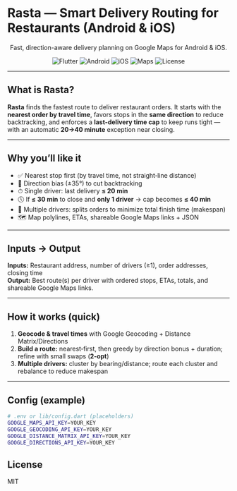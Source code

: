 # Rasta — Smart Delivery Routing for Restaurants (Android & iOS)

<div align="center">

Fast, direction-aware delivery planning on Google Maps for Android & iOS.

![Flutter](https://img.shields.io/badge/Flutter-Ready-02569B?logo=flutter&logoColor=white)
![Android](https://img.shields.io/badge/Android-Supported-3DDC84?logo=android&logoColor=white)
![iOS](https://img.shields.io/badge/iOS-Supported-000000?logo=apple&logoColor=white)
![Maps](https://img.shields.io/badge/Google%20Maps-Integrated-4285F4?logo=googlemaps&logoColor=white)
![License](https://img.shields.io/badge/License-MIT-blue)

</div>

---

## What is Rasta?
**Rasta** finds the fastest route to deliver restaurant orders. It starts with the **nearest order by travel time**, favors stops in the **same direction** to reduce backtracking, and enforces a **last‑delivery time cap** to keep runs tight — with an automatic **20→40 minute** exception near closing.

---

## Why you’ll like it
- ✅ Nearest stop first (by travel time, not straight‑line distance)
- 🧭 Direction bias (±35°) to cut backtracking
- ⏱ Single driver: last delivery **≤ 20 min**
- 🕔 If **≤ 30 min** to close and **only 1 driver** → cap becomes **≤ 40 min**
- 👥 Multiple drivers: splits orders to minimize total finish time (makespan)
- 🗺 Map polylines, ETAs, shareable Google Maps links + JSON

---

## Inputs → Output
**Inputs:** Restaurant address, number of drivers (≥1), order addresses, closing time  
**Output:** Best route(s) per driver with ordered stops, ETAs, totals, and shareable Google Maps links.

---

## How it works (quick)
1. **Geocode & travel times** with Google Geocoding + Distance Matrix/Directions  
2. **Build a route:** nearest‑first, then greedy by direction bonus + duration; refine with small swaps (**2‑opt**)  
3. **Multiple drivers:** cluster by bearing/distance; route each cluster and rebalance to reduce makespan

---

## Config (example)
```bash
# .env or lib/config.dart (placeholders)
GOOGLE_MAPS_API_KEY=YOUR_KEY
GOOGLE_GEOCODING_API_KEY=YOUR_KEY
GOOGLE_DISTANCE_MATRIX_API_KEY=YOUR_KEY
GOOGLE_DIRECTIONS_API_KEY=YOUR_KEY
```

## License
MIT
